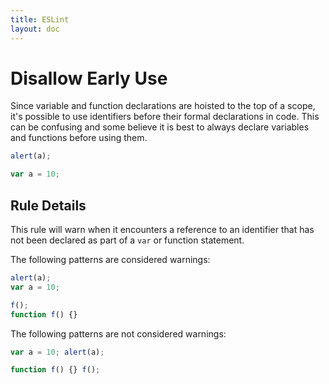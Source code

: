 ```yaml
---
title: ESLint
layout: doc
---
```

<!-- Note: No pull requests accepted for this file. See README.md in the root directory for details. -->
# Disallow Early Use

Since variable and function declarations are hoisted to the top of a scope, it's possible to use identifiers before their formal declarations in code. This can be confusing and some believe it is best to always declare variables and functions before using them.

```js
alert(a); 

var a = 10;
```

## Rule Details

This rule will warn when it encounters a reference to an identifier that has not been declared as part of a `var` or function statement.

The following patterns are considered warnings:

```js
alert(a); 
var a = 10;

f(); 
function f() {}
```

The following patterns are not considered warnings:

```js
var a = 10; alert(a);

function f() {} f();
```
